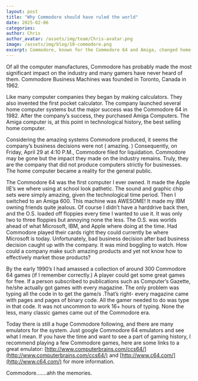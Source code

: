 ```yaml
---
layout: post
title: "Why Commodore should have ruled the world"
date: 2025-02-06
categories: 
author: Chris
author_avatar: /assets/img/team/Chris-avatar.png
image: /assets/img/blog/10-commodore.png
excerpt: Commodore, known for the Commodore 64 and Amiga, changed home computing but went bankrupt in 1994. Their legacy lives on through emulators like CCS64 and C64.
---
```

Of all the computer manufactures, Commodore has probably made the most significant impact on the industry and many gamers have never heard of them. Commodore Business Machines was founded in Toronto, Canada in 1962.


Like many computer companies they began by making calculators. They also invented the first pocket calculator. The company launched several home computer systems but the major success was the Commodore 64 in 1982. After the company’s success, they purchased Amiga Computers. The Amiga computer is, at this point in technological history, the best selling home computer.


Considering the amazing systems Commodore produced, it seems the company’s business decisions were not ( amazing. ) Consequently, on Friday, April 29 at 4:10 P.M., Commodore filed for liquidation. Commodore may be gone but the impact they made on the industry remains. Truly, they are the company that did not produce computers strictly for businesses. The home computer became a reality for the general public.


The Commodore 64 was the first computer I ever owned. It made the Apple IIE’s we where using at school look pathetic. The sound and graphic chip sets were simply amazing, given the technological time period. Then I switched to an Amiga 600. This machine was AWESOME! It made my IBM owning friends quite jealous. Of course I didn’t have a harddrive back then, and the O.S. loaded off floppies every time I wanted to use it. It was only two to three floppies but annoying none the less. The O.S. was worlds ahead of what Microsoft, IBM, and Apple where doing at the time. Had Commodore played their cards right they could currently be where Microsoft is today. Unfortunately, bad business decision after bad business decision caught up with the company. It was mind boggling to watch. How could a company make such amazing products and yet not know how to effectively market those products?


By the early 1990’s I had amassed a collection of around 300 Commodore 64 games (if I remember correctly.) A player could get some great games for free. If a person subscribed to publications such as Computer’s Gazette, he/she actually got games with every magazine. The only problem was typing all the code in to get the game/s .That’s right- every magazine came with pages and pages of binary code. All the gamer needed to do was type in that code. It was not uncommon to work 16+ hours of typing. None the less, many classic games came out of the Commodore era.


Today there is still a huge Commodore following, and there are many emulators for the system. Just google Commodore 64 emulators and see what I mean. If you have the time and want to see a part of gaming history, I recommend playing a few Commodore games, here are some links to a great emulator: [http://www.computerbrains.com/ccs64/](http://www.computerbrains.com/ccs64/) and [http://www.c64.com/](http://www.c64.com/) for more information. 

Commodore…….ahh the memories.